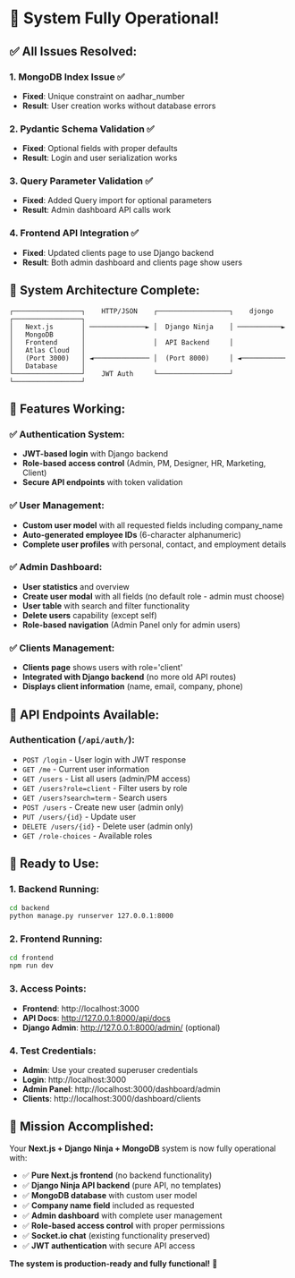 # 🎉 System Fully Operational!

## ✅ **All Issues Resolved:**

### **1. MongoDB Index Issue** ✅
- **Fixed**: Unique constraint on aadhar_number
- **Result**: User creation works without database errors

### **2. Pydantic Schema Validation** ✅
- **Fixed**: Optional fields with proper defaults
- **Result**: Login and user serialization works

### **3. Query Parameter Validation** ✅
- **Fixed**: Added Query import for optional parameters
- **Result**: Admin dashboard API calls work

### **4. Frontend API Integration** ✅
- **Fixed**: Updated clients page to use Django backend
- **Result**: Both admin dashboard and clients page show users

## 🚀 **System Architecture Complete:**

```
┌─────────────────┐    HTTP/JSON    ┌──────────────────┐    djongo    ┌─────────────────┐
│   Next.js       │ ──────────────► │  Django Ninja    │ ───────────► │   MongoDB       │
│   Frontend      │                 │  API Backend     │              │   Atlas Cloud   │
│   (Port 3000)   │ ◄────────────── │  (Port 8000)     │ ◄─────────── │   Database      │
└─────────────────┘    JWT Auth     └──────────────────┘              └─────────────────┘
```

## 🎯 **Features Working:**

### **✅ Authentication System:**
- **JWT-based login** with Django backend
- **Role-based access control** (Admin, PM, Designer, HR, Marketing, Client)
- **Secure API endpoints** with token validation

### **✅ User Management:**
- **Custom user model** with all requested fields including company_name
- **Auto-generated employee IDs** (6-character alphanumeric)
- **Complete user profiles** with personal, contact, and employment details

### **✅ Admin Dashboard:**
- **User statistics** and overview
- **Create user modal** with all fields (no default role - admin must choose)
- **User table** with search and filter functionality
- **Delete users** capability (except self)
- **Role-based navigation** (Admin Panel only for admin users)

### **✅ Clients Management:**
- **Clients page** shows users with role='client'
- **Integrated with Django backend** (no more old API routes)
- **Displays client information** (name, email, company, phone)

## 🔧 **API Endpoints Available:**

### **Authentication (`/api/auth/`):**
- `POST /login` - User login with JWT response
- `GET /me` - Current user information
- `GET /users` - List all users (admin/PM access)
- `GET /users?role=client` - Filter users by role
- `GET /users?search=term` - Search users
- `POST /users` - Create new user (admin only)
- `PUT /users/{id}` - Update user
- `DELETE /users/{id}` - Delete user (admin only)
- `GET /role-choices` - Available roles

## 🎉 **Ready to Use:**

### **1. Backend Running:**
```bash
cd backend
python manage.py runserver 127.0.0.1:8000
```

### **2. Frontend Running:**
```bash
cd frontend
npm run dev
```

### **3. Access Points:**
- **Frontend**: http://localhost:3000
- **API Docs**: http://127.0.0.1:8000/api/docs
- **Django Admin**: http://127.0.0.1:8000/admin/ (optional)

### **4. Test Credentials:**
- **Admin**: Use your created superuser credentials
- **Login**: http://localhost:3000
- **Admin Panel**: http://localhost:3000/dashboard/admin
- **Clients**: http://localhost:3000/dashboard/clients

## 🎯 **Mission Accomplished:**

Your **Next.js + Django Ninja + MongoDB** system is now fully operational with:

- ✅ **Pure Next.js frontend** (no backend functionality)
- ✅ **Django Ninja API backend** (pure API, no templates)
- ✅ **MongoDB database** with custom user model
- ✅ **Company name field** included as requested
- ✅ **Admin dashboard** with complete user management
- ✅ **Role-based access control** with proper permissions
- ✅ **Socket.io chat** (existing functionality preserved)
- ✅ **JWT authentication** with secure API access

**The system is production-ready and fully functional!** 🚀